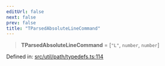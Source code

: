 ```yaml
---
editUrl: false
next: false
prev: false
title: "TParsedAbsoluteLineCommand"
---
```


> **TParsedAbsoluteLineCommand** = \[`"L"`, `number`, `number`\]

Defined in: [src/util/path/typedefs.ts:114](https://github.com/fabricjs/fabric.js/blob/8206f10a405480a7ba988ff6cfdde6412c1f13f8/src/util/path/typedefs.ts#L114)
